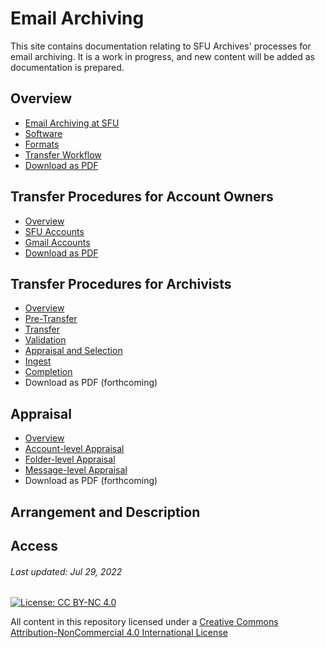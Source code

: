# Email Archiving

This site contains documentation relating to SFU Archives' processes for email archiving. It is a work in progress, and new content will be added as documentation is prepared.

## Overview
- [Email Archiving at SFU](overview/email-archiving-at-sfu.md)
- [Software](overview/software.md)
- [Formats](overview/formats.md)
- [Transfer Workflow](overview/transfer-workflow.md)
- [Download as PDF](downloads/email-archiving-overview.pdf)

## Transfer Procedures for Account Owners
- [Overview](account-owners/overview.md)
- [SFU Accounts](account-owners/transfer-procedures-for-sfu-email.md)
- [Gmail Accounts](account-owners/transfer-procedures-for-gmail.md)
- [Download as PDF](downloads/procedures-account-owners.pdf)

## Transfer Procedures for Archivists
- [Overview](archivists/overview.md)
- [Pre-Transfer](archivists/pre-transfer.md)
- [Transfer](archivists/transfer.md)
- [Validation](archivists/validation.md)
- [Appraisal and Selection](archivists/appraisal.md)
- [Ingest](archivists/ingest.md)
- [Completion](archivists/completion.md)
- Download as PDF (forthcoming)

## Appraisal
- [Overview](appraisal/overview.md)
- [Account-level Appraisal](appraisal/account-level-appraisal.md)
- [Folder-level Appraisal](appraisal/folder-level-apppraisal.md)
- [Message-level Appraisal](appraisal/message-level-appraisal.md)
- Download as PDF (forthcoming)

## Arrangement and Description

## Access

###### Last updated: Jul 29, 2022

[![License: CC BY-NC 4.0](https://img.shields.io/badge/License-CC%20BY--NC%204.0-lightgrey.svg)](https://creativecommons.org/licenses/by-nc/4.0/)

All content in this repository licensed under a [Creative Commons Attribution-NonCommercial 4.0 International License](https://creativecommons.org/licenses/by-nc/4.0/)
